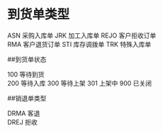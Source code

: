 到货单类型
==========
ASN	    采购入库单
JRK	    加工入库单
REJO	客户拒收订单	
RMA	    客户退货订单
STI	    库存调拨单
TRK	    特殊入库单

##到货单状态

100	    等待到货	
200	    等待入库
300	    等待上架
301	    上架中
900	    已关闭

##销退单类型

DRMA	客退	
DREJ	拒收




